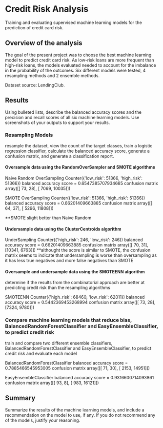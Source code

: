 # Credit Risk Analysis
Training and evaluating supervised machine learning models for the prediction of credit card risk.

## Overview of the analysis
The goal of the present project was to choose the best machine learning model to predict credit card risk. As low-risk loans are more frequent than high-risk loans, the models evaluated needed to account for the imbalance in the probability of the outcomes. Six different models were tested, 4 resampling methods and 2 ensemble methods.

Dataset source: LendingClub.

## Results
Using bulleted lists, describe the balanced accuracy scores and the precision and recall scores of all six machine learning models. Use screenshots of your outputs to support your results.

### Resampling Models
resample the dataset, view the count of the target classes, train a logistic regression classifier, calculate the balanced accuracy score, generate a confusion matrix, and generate a classification report.

#### Oversample data using the RandomOverSampler and SMOTE algorithms
Naive Random OverSampling
Counter({'low_risk': 51366, 'high_risk': 51366})
balanced accuracy score = 0.6547385707934685
confusion matrix
array([[   73,    28],
       [ 7069, 10035]])

SMOTE OverSampling
Counter({'low_risk': 51366, 'high_risk': 51366})
balanced accuracy score = 0.66201409663885
confusion matrix
array([[   64,    37],
       [ 5296, 11808]])
       
**SMOTE slight better than Naive Random

#### Undersample data using the ClusterCentroids algorithm
UnderSampling
Counter({'high_risk': 246, 'low_risk': 246})
balanced accuracy score = 0.66201409663885
confusion matrix
array([[   70,    31],
       [10341,  6763]])
**althought the score is similar to SMOTE, the confusion matrix seems to indicate that undersampling is worse than oversampling as it has less true negatives and more false negatives than SMOTE

#### Oversample and undersample data using the SMOTEENN algorithm
determine if the results from the combinatorial approach are better at predicting credit risk than the resampling algorithms

SMOTEENN
Counter({'high_risk': 68460, 'low_risk': 62011})
balanced accuracy score = 0.5442369453268994
confusion matrix
array([[  73,   28],
       [7324, 9780]])
       
### Compare machine learning models that reduce bias, BalancedRandomForestClassifier and EasyEnsembleClassifier, to predict credit risk
train and compare two different ensemble classifiers, BalancedRandomForestClassifier and EasyEnsembleClassifier, to predict credit risk and evaluate each model

BalancedRandomForestClassifier 
balanced accuracy score = 0.7885466545953005
confusion matrix
array([[   71,    30],
       [ 2153, 14951]])
       
EasyEnsembleClassifier
balanced accuracy score = 0.9316600714093861
confusion matrix
array([[   93,     8],
       [  983, 16121]])
       
## Summary
Summarize the results of the machine learning models, and include a recommendation on the model to use, if any. If you do not recommend any of the models, justify your reasoning.

